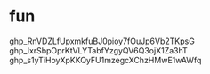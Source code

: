 # fun
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
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
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
